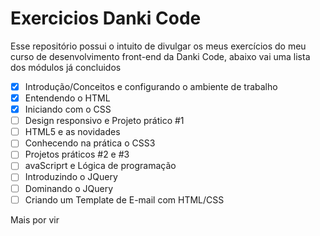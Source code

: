 # Exercicios Danki Code
 
Esse repositório possui o intuito de divulgar os meus exercícios do meu curso de desenvolvimento front-end da Danki Code, abaixo vai uma lista dos módulos já concluidos

- [x] Introdução/Conceitos e configurando o ambiente de trabalho
- [x] Entendendo o HTML
- [x] Iniciando com o CSS
- [ ] Design responsivo e Projeto prático #1
- [ ] HTML5 e as novidades 
- [ ] Conhecendo na prática o CSS3
- [ ] Projetos práticos #2 e #3
- [ ] avaScriprt e Lógica de programação
- [ ] Introduzindo o JQuery
- [ ] Dominando o JQuery
- [ ] Criando um Template de E-mail com HTML/CSS

Mais por vir
